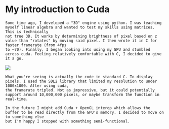 # My introduction to Cuda

    Some time ago, I developed a "3D" engine using python. I was teaching myself linear algebra and wanted to test my skills using matrices. This is technically 
    not true 3D. It works by determining brightness of pixel based on z value than "rotates" by moving said pixel. I then wrote it in C for faster framerate (from 4fps
    to ~70). Finally, I began looking into using my GPU and stumbled across cuda. Feeling relatively comfortable with C, I decided to give it a go.


![](https://github.com/Santikapo/test-repo/blob/main/python/engine3D/cool.gif)


    What you're seeing is actually the code in standard C. To display pixels, I used the SDL2 library that limited my resolution to under 1000x1000. After using cuda,
    the framerate tripled. Not as impressive, but it could potentially support around 10,000,000 pixels, or maybe transform the function in real-time.

    In the future I might add Cuda + OpenGL interop which allows the buffer to be read directly from the GPU's memory. I decided to move on to something else
    but I'm happy I stopped with something semi-functional.
